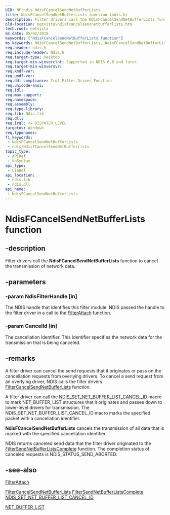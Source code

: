 ```yaml
---
UID: NF:ndis.NdisFCancelSendNetBufferLists
title: NdisFCancelSendNetBufferLists function (ndis.h)
description: Filter drivers call the NdisFCancelSendNetBufferLists function to cancel the transmission of network data.
old-location: netvista\ndisfcancelsendnetbufferlists.htm
tech.root: netvista
ms.date: 05/02/2018
keywords: ["NdisFCancelSendNetBufferLists function"]
ms.keywords: NdisFCancelSendNetBufferLists, NdisFCancelSendNetBufferLists function [Network Drivers Starting with Windows Vista], filter_ndis_functions_ref_272bc8c3-bf88-42d8-b415-429100169d47.xml, ndis/NdisFCancelSendNetBufferLists, netvista.ndisfcancelsendnetbufferlists
req.header: ndis.h
req.include-header: Ndis.h
req.target-type: Desktop
req.target-min-winverclnt: Supported in NDIS 6.0 and later.
req.target-min-winversvr: 
req.kmdf-ver: 
req.umdf-ver: 
req.ddi-compliance: Irql_Filter_Driver_Function
req.unicode-ansi: 
req.idl: 
req.max-support: 
req.namespace: 
req.assembly: 
req.type-library: 
req.lib: Ndis.lib
req.dll: 
req.irql: <= DISPATCH_LEVEL
targetos: Windows
req.typenames: 
f1_keywords:
 - NdisFCancelSendNetBufferLists
 - ndis/NdisFCancelSendNetBufferLists
topic_type:
 - APIRef
 - kbSyntax
api_type:
 - LibDef
api_location:
 - ndis.lib
 - ndis.dll
api_name:
 - NdisFCancelSendNetBufferLists
---
```


# NdisFCancelSendNetBufferLists function


## -description

Filter drivers call the 
  <b>NdisFCancelSendNetBufferLists</b> function to cancel the transmission of network data.

## -parameters

### -param NdisFilterHandle [in]


The NDIS handle that identifies this filter module. NDIS passed the handle to the filter driver in
     a call to the 
     <a href="/windows-hardware/drivers/ddi/ndis/nc-ndis-filter_attach">FilterAttach</a> function.

### -param CancelId [in]


The cancellation identifier. This identifier specifies the network data for the transmission that
     is being canceled.

## -remarks

A filter driver can cancel the send requests that it originates or pass on the cancellation requests
    from overlying drivers. To cancel a send request from an overlying driver, NDIS calls the filter drivers 
    <a href="/windows-hardware/drivers/ddi/ndis/nc-ndis-filter_cancel_send_net_buffer_lists">
    FilterCancelSendNetBufferLists</a> function.

A filter driver can call the 
    <a href="/windows-hardware/drivers/network/ndis-set-net-buffer-list-cancel-id">
    NDIS_SET_NET_BUFFER_LIST_CANCEL_ID</a> macro to mark NET_BUFFER_LIST structures that it originates and
    passes down to lower-level drivers for transmission. The NDIS_SET_NET_BUFFER_LIST_CANCEL_ID macro marks
    the specified packet with a cancellation identifier.

<b>NdisFCancelSendNetBufferLists</b> cancels the transmission of all data that is marked with the
    specified cancellation identifier.

NDIS returns canceled send data that the filter driver originated to the 
    <a href="/windows-hardware/drivers/ddi/ndis/nc-ndis-filter_send_net_buffer_lists_complete">
    FilterSendNetBufferListsComplete</a> function. The completion status of canceled requests is
    NDIS_STATUS_SEND_ABORTED.

## -see-also

<a href="/windows-hardware/drivers/ddi/ndis/nc-ndis-filter_attach">FilterAttach</a>



<a href="/windows-hardware/drivers/ddi/ndis/nc-ndis-filter_cancel_send_net_buffer_lists">
   FilterCancelSendNetBufferLists</a>



<a href="/windows-hardware/drivers/ddi/ndis/nc-ndis-filter_send_net_buffer_lists_complete">
   FilterSendNetBufferListsComplete</a>



<a href="/windows-hardware/drivers/network/ndis-set-net-buffer-list-cancel-id">
   NDIS_SET_NET_BUFFER_LIST_CANCEL_ID</a>



<a href="/windows-hardware/drivers/ddi/nbl/ns-nbl-net_buffer_list">NET_BUFFER_LIST</a>
